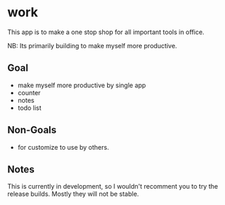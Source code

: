 # work
This app is to make a one stop shop for all important tools in office. 

NB: Its primarily building to make myself more productive. 

## Goal
- make myself more productive by single app
- counter
- notes
- todo list

## Non-Goals
- for customize to use by others.

## Notes
This is currently in development, so I wouldn't recomment you to try the release builds. Mostly they will not be stable.
